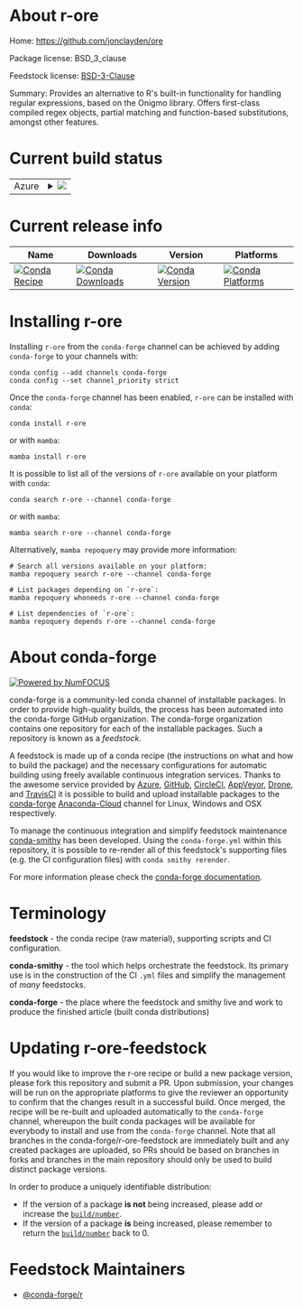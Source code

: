 About r-ore
===========

Home: https://github.com/jonclayden/ore

Package license: BSD_3_clause

Feedstock license: [BSD-3-Clause](https://github.com/conda-forge/r-ore-feedstock/blob/main/LICENSE.txt)

Summary: Provides an alternative to R's built-in functionality for handling regular expressions, based on the Onigmo library. Offers first-class compiled regex objects, partial matching and function-based substitutions, amongst other features.

Current build status
====================


<table>
    
  <tr>
    <td>Azure</td>
    <td>
      <details>
        <summary>
          <a href="https://dev.azure.com/conda-forge/feedstock-builds/_build/latest?definitionId=1413&branchName=main">
            <img src="https://dev.azure.com/conda-forge/feedstock-builds/_apis/build/status/r-ore-feedstock?branchName=main">
          </a>
        </summary>
        <table>
          <thead><tr><th>Variant</th><th>Status</th></tr></thead>
          <tbody><tr>
              <td>linux_64_r_base4.1</td>
              <td>
                <a href="https://dev.azure.com/conda-forge/feedstock-builds/_build/latest?definitionId=1413&branchName=main">
                  <img src="https://dev.azure.com/conda-forge/feedstock-builds/_apis/build/status/r-ore-feedstock?branchName=main&jobName=linux&configuration=linux_64_r_base4.1" alt="variant">
                </a>
              </td>
            </tr><tr>
              <td>linux_64_r_base4.2</td>
              <td>
                <a href="https://dev.azure.com/conda-forge/feedstock-builds/_build/latest?definitionId=1413&branchName=main">
                  <img src="https://dev.azure.com/conda-forge/feedstock-builds/_apis/build/status/r-ore-feedstock?branchName=main&jobName=linux&configuration=linux_64_r_base4.2" alt="variant">
                </a>
              </td>
            </tr><tr>
              <td>osx_64_r_base4.1</td>
              <td>
                <a href="https://dev.azure.com/conda-forge/feedstock-builds/_build/latest?definitionId=1413&branchName=main">
                  <img src="https://dev.azure.com/conda-forge/feedstock-builds/_apis/build/status/r-ore-feedstock?branchName=main&jobName=osx&configuration=osx_64_r_base4.1" alt="variant">
                </a>
              </td>
            </tr><tr>
              <td>osx_64_r_base4.2</td>
              <td>
                <a href="https://dev.azure.com/conda-forge/feedstock-builds/_build/latest?definitionId=1413&branchName=main">
                  <img src="https://dev.azure.com/conda-forge/feedstock-builds/_apis/build/status/r-ore-feedstock?branchName=main&jobName=osx&configuration=osx_64_r_base4.2" alt="variant">
                </a>
              </td>
            </tr><tr>
              <td>win_64</td>
              <td>
                <a href="https://dev.azure.com/conda-forge/feedstock-builds/_build/latest?definitionId=1413&branchName=main">
                  <img src="https://dev.azure.com/conda-forge/feedstock-builds/_apis/build/status/r-ore-feedstock?branchName=main&jobName=win&configuration=win_64_" alt="variant">
                </a>
              </td>
            </tr>
          </tbody>
        </table>
      </details>
    </td>
  </tr>
</table>

Current release info
====================

| Name | Downloads | Version | Platforms |
| --- | --- | --- | --- |
| [![Conda Recipe](https://img.shields.io/badge/recipe-r--ore-green.svg)](https://anaconda.org/conda-forge/r-ore) | [![Conda Downloads](https://img.shields.io/conda/dn/conda-forge/r-ore.svg)](https://anaconda.org/conda-forge/r-ore) | [![Conda Version](https://img.shields.io/conda/vn/conda-forge/r-ore.svg)](https://anaconda.org/conda-forge/r-ore) | [![Conda Platforms](https://img.shields.io/conda/pn/conda-forge/r-ore.svg)](https://anaconda.org/conda-forge/r-ore) |

Installing r-ore
================

Installing `r-ore` from the `conda-forge` channel can be achieved by adding `conda-forge` to your channels with:

```
conda config --add channels conda-forge
conda config --set channel_priority strict
```

Once the `conda-forge` channel has been enabled, `r-ore` can be installed with `conda`:

```
conda install r-ore
```

or with `mamba`:

```
mamba install r-ore
```

It is possible to list all of the versions of `r-ore` available on your platform with `conda`:

```
conda search r-ore --channel conda-forge
```

or with `mamba`:

```
mamba search r-ore --channel conda-forge
```

Alternatively, `mamba repoquery` may provide more information:

```
# Search all versions available on your platform:
mamba repoquery search r-ore --channel conda-forge

# List packages depending on `r-ore`:
mamba repoquery whoneeds r-ore --channel conda-forge

# List dependencies of `r-ore`:
mamba repoquery depends r-ore --channel conda-forge
```


About conda-forge
=================

[![Powered by
NumFOCUS](https://img.shields.io/badge/powered%20by-NumFOCUS-orange.svg?style=flat&colorA=E1523D&colorB=007D8A)](https://numfocus.org)

conda-forge is a community-led conda channel of installable packages.
In order to provide high-quality builds, the process has been automated into the
conda-forge GitHub organization. The conda-forge organization contains one repository
for each of the installable packages. Such a repository is known as a *feedstock*.

A feedstock is made up of a conda recipe (the instructions on what and how to build
the package) and the necessary configurations for automatic building using freely
available continuous integration services. Thanks to the awesome service provided by
[Azure](https://azure.microsoft.com/en-us/services/devops/), [GitHub](https://github.com/),
[CircleCI](https://circleci.com/), [AppVeyor](https://www.appveyor.com/),
[Drone](https://cloud.drone.io/welcome), and [TravisCI](https://travis-ci.com/)
it is possible to build and upload installable packages to the
[conda-forge](https://anaconda.org/conda-forge) [Anaconda-Cloud](https://anaconda.org/)
channel for Linux, Windows and OSX respectively.

To manage the continuous integration and simplify feedstock maintenance
[conda-smithy](https://github.com/conda-forge/conda-smithy) has been developed.
Using the ``conda-forge.yml`` within this repository, it is possible to re-render all of
this feedstock's supporting files (e.g. the CI configuration files) with ``conda smithy rerender``.

For more information please check the [conda-forge documentation](https://conda-forge.org/docs/).

Terminology
===========

**feedstock** - the conda recipe (raw material), supporting scripts and CI configuration.

**conda-smithy** - the tool which helps orchestrate the feedstock.
                   Its primary use is in the construction of the CI ``.yml`` files
                   and simplify the management of *many* feedstocks.

**conda-forge** - the place where the feedstock and smithy live and work to
                  produce the finished article (built conda distributions)


Updating r-ore-feedstock
========================

If you would like to improve the r-ore recipe or build a new
package version, please fork this repository and submit a PR. Upon submission,
your changes will be run on the appropriate platforms to give the reviewer an
opportunity to confirm that the changes result in a successful build. Once
merged, the recipe will be re-built and uploaded automatically to the
`conda-forge` channel, whereupon the built conda packages will be available for
everybody to install and use from the `conda-forge` channel.
Note that all branches in the conda-forge/r-ore-feedstock are
immediately built and any created packages are uploaded, so PRs should be based
on branches in forks and branches in the main repository should only be used to
build distinct package versions.

In order to produce a uniquely identifiable distribution:
 * If the version of a package **is not** being increased, please add or increase
   the [``build/number``](https://docs.conda.io/projects/conda-build/en/latest/resources/define-metadata.html#build-number-and-string).
 * If the version of a package **is** being increased, please remember to return
   the [``build/number``](https://docs.conda.io/projects/conda-build/en/latest/resources/define-metadata.html#build-number-and-string)
   back to 0.

Feedstock Maintainers
=====================

* [@conda-forge/r](https://github.com/conda-forge/r/)

